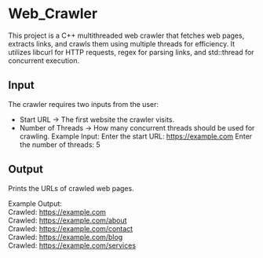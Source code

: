 # Web_Crawler
This project is a C++ multithreaded web crawler that fetches web pages, extracts links, and crawls them using multiple threads for efficiency. It utilizes libcurl for HTTP requests, regex for parsing links, and std::thread for concurrent execution.

## Input
The crawler requires two inputs from the user:
- Start URL → The first website the crawler visits.
- Number of Threads → How many concurrent threads should be used for crawling.
Example Input: 
Enter the start URL: https://example.com
Enter the number of threads: 5

## Output
Prints the URLs of crawled web pages.

Example Output: <br>
Crawled: https://example.com <br>
Crawled: https://example.com/about <br>
Crawled: https://example.com/contact <br>
Crawled: https://example.com/blog <br>
Crawled: https://example.com/services <br>

